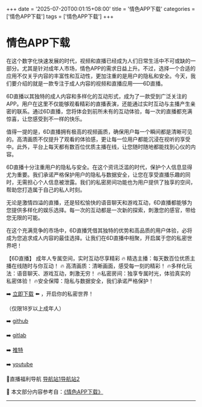 +++
date = '2025-07-20T00:01:15+08:00'
title = '情色APP下载'
categories = ['情色APP下载']
tags = ['情色APP下载']
+++

# 情色APP下载

在这个数字化快速发展的时代，视频和直播已经成为人们日常生活中不可或缺的一部分。尤其是针对成年人市场，情色APP的需求日益上升。不过，选择一个合适的应用不仅关乎内容的丰富性和互动性，更加注重的是用户的隐私和安全。今天，我们要介绍的就是一款专注于成人内容的视频和直播应用——6D直播。

6D直播以其独特的成人内容和多样化的互动形式，成为了一款受到广泛关注的APP。用户在这里不仅能够观看精彩的直播表演，还能通过实时互动与主播产生亲密的联系。通过6D直播，您将体会到前所未有的互动体验，每一次的直播都充满惊喜，让您感受到不一样的快乐。

值得一提的是，6D直播拥有极高的视频画质，确保用户每一个瞬间都是清晰可见的。高清画质不仅提升了观看的体验感，更让每一位用户都能沉浸在视听的享受中。此外，平台上每天都有数百位优质主播在线，让您随时随地都能找到心仪的内容。

6D直播十分注重用户的隐私与安全。在这个资讯泛滥的时代，保护个人信息显得尤为重要。我们承诺严格保护用户的隐私与数据安全，让您在享受直播乐趣的同时，无需担心个人信息被泄露。我们的私密房间功能也为用户提供了独享的空间，帮助您打造属于自己的私人时刻。

无论是激情四溢的直播，还是轻松愉快的语音聊天和游戏互动，6D直播都能够为您提供多样化的娱乐选择。每一次的互动都是一次新的探索，刺激您的感官，带给您无限的可能。

在这个充满竞争的市场中，6D直播凭借其独特的优势和高品质的用户体验，必将成为您追求成人内容的最佳选择。让我们在6D直播中相聚，开启属于您的私密世界吧！

【6D直播】
成年人专属空间，实时互动尽享精彩
🔥 精选主播：每天数百位优质主播在线随时与你互动！
🔥 高清画质：清晰画面，感受每一刻的精彩！
🔥多样化玩法：语音聊天、游戏互动，刺激无穷！
🔥私密房间：独享专属时光，体验真实的私密体验！
🔥安全保障：隐私与数据安全，我们承诺严格保护！

➡️ [立即下载](https://down123.s3.ap-east-1.amazonaws.com/down/down.html?channelCode=blog) ⬅️ ，开启你的私密世界！

（仅限18岁以上成年人）

➡️ [github](https://aldult-live.github.io/)

➡️ [gitlab](https://seo-09598d.gitlab.io/)

➡️ [推特](https://x.com/wegame33)

➡️ [youtube](https://www.youtube.com/@6Dlive)

🔞直播福利导航 [导航站1](https://webstack-86085a.gitlab.io/)[导航站2](https://onlygit123-2.github.io/)


📘 本文部分内容参考自：[《情色APP下载》](https://github.com/qicaizhibo123321/tvshow)

---
